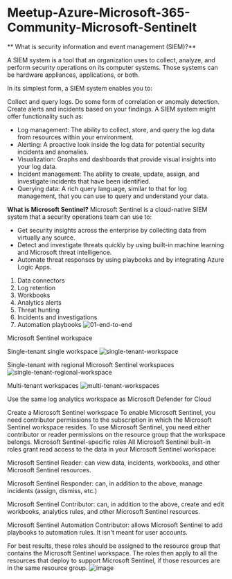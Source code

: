 # Meetup-Azure-Microsoft-365-Community-Microsoft-Sentinelt 

** What is security information and event management (SIEM)?**

A SIEM system is a tool that an organization uses to collect, analyze, and perform security operations on its computer systems. Those systems can be hardware appliances, applications, or both.

In its simplest form, a SIEM system enables you to:

Collect and query logs.
Do some form of correlation or anomaly detection.
Create alerts and incidents based on your findings.
A SIEM system might offer functionality such as:

* Log management: The ability to collect, store, and query the log data from resources within your environment.
* Alerting: A proactive look inside the log data for potential security incidents and anomalies.
* Visualization: Graphs and dashboards that provide visual insights into your log data.
* Incident management: The ability to create, update, assign, and investigate incidents that have been identified.
* Querying data: A rich query language, similar to that for log management, that you can use to query and understand your data.

**What is Microsoft Sentinel?**
Microsoft Sentinel is a cloud-native SIEM system that a security operations team can use to:

* Get security insights across the enterprise by collecting data from virtually any source.
* Detect and investigate threats quickly by using built-in machine learning and Microsoft threat intelligence.
* Automate threat responses by using playbooks and by integrating Azure Logic Apps.

1. Data connectors
1. Log retention
1. Workbooks
1. Analytics alerts
1. Threat hunting
1. Incidents and investigations
1. Automation playbooks
![01-end-to-end](https://user-images.githubusercontent.com/108787059/205441529-a616e13a-982d-4114-bcb0-fe2939996603.svg)


Microsoft Sentinel workspace

Single-tenant single workspace
![single-tenant-workspace](https://user-images.githubusercontent.com/108787059/205441652-79dbed21-48a0-4faa-876c-d16ba12ea2cc.png)

Single-tenant with regional Microsoft Sentinel workspaces
![single-tenant-regional-workspace](https://user-images.githubusercontent.com/108787059/205441664-cd1652b4-0a5e-4b79-b2c0-53474e2621c2.png)

Multi-tenant workspaces
![multi-tenant-workspaces](https://user-images.githubusercontent.com/108787059/205441668-f2482989-ac0b-474d-92d2-3d5579479a64.png)

Use the same log analytics workspace as Microsoft Defender for Cloud

Create a Microsoft Sentinel workspace
To enable Microsoft Sentinel, you need contributor permissions to the subscription in which the Microsoft Sentinel workspace resides. To use Microsoft Sentinel, you need either contributor or reader permissions on the resource group that the workspace belongs.
Microsoft Sentinel-specific roles
All Microsoft Sentinel built-in roles grant read access to the data in your Microsoft Sentinel workspace:

Microsoft Sentinel Reader: can view data, incidents, workbooks, and other Microsoft Sentinel resources.

Microsoft Sentinel Responder: can, in addition to the above, manage incidents (assign, dismiss, etc.)

Microsoft Sentinel Contributor: can, in addition to the above, create and edit workbooks, analytics rules, and other Microsoft Sentinel resources.

Microsoft Sentinel Automation Contributor: allows Microsoft Sentinel to add playbooks to automation rules. It isn't meant for user accounts.

For best results, these roles should be assigned to the resource group that contains the Microsoft Sentinel workspace. The roles then apply to all the resources that deploy to support Microsoft Sentinel, if those resources are in the same resource group.
![image](https://user-images.githubusercontent.com/108787059/205442362-979c288a-74b9-47bd-8d06-42176ab6274c.png)

